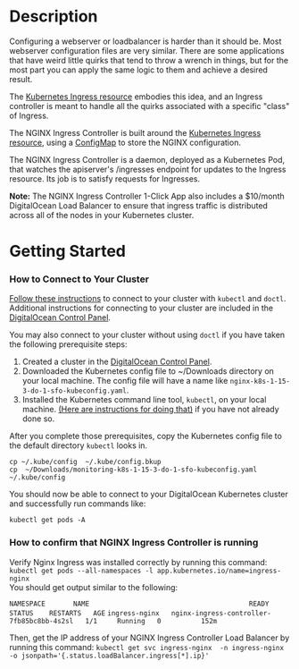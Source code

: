 # Description

Configuring a webserver or loadbalancer is harder than it should be. Most webserver configuration files are very similar. There are some applications that have weird little quirks that tend to throw a wrench in things, but for the most part you can apply the same logic to them and achieve a desired result.

The [Kubernetes Ingress resource](http://kubernetes.io/docs/user-guide/ingress/) embodies this idea, and an Ingress controller is meant to handle all the quirks associated with a specific "class" of Ingress.

The NGINX Ingress Controller is built around the [Kubernetes Ingress resource](http://kubernetes.io/docs/user-guide/ingress/), using a [ConfigMap](https://kubernetes.io/docs/tasks/configure-pod-container/configure-pod-configmap/#understanding-configmaps-and-pods) to store the NGINX configuration.

The NGINX Ingress Controller is a daemon, deployed as a Kubernetes Pod, that watches the apiserver's /ingresses endpoint for updates to the Ingress resource. Its job is to satisfy requests for Ingresses.

**Note:** The NGINX Ingress Controller 1-Click App also includes a $10/month DigitalOcean Load Balancer to ensure that ingress traffic is distributed across all of the nodes in your Kubernetes cluster.

# Getting Started

### How to Connect to Your Cluster
[Follow these instructions](https://www.digitalocean.com/docs/kubernetes/how-to/connect-to-cluster/) to connect to your cluster with `kubectl` and `doctl`. Additional instructions for connecting to your cluster are included in the [DigitalOcean Control Panel](https://cloud.digitalocean.com/kubernetes/clusters/). 

You may also connect to your cluster without using `doctl` if you have taken the following prerequisite steps:
1. Created a cluster in the [DigitalOcean Control Panel](https://cloud.digitalocean.com/kubernetes/clusters/).
1. Downloaded the Kubernetes config file to ~/Downloads directory on your local machine. The config file will have a name like `nginx-k8s-1-15-3-do-1-sfo-kubeconfig.yaml`.
1. Installed the Kubernetes command line tool, `kubectl`, on your local machine. [(Here are instructions for doing that)](https://kubernetes.io/docs/tasks/tools/install-kubectl/) if you have not already done so.

After you complete those prerequisites, copy the Kubernetes config file to the default directory `kubectl` looks in.
```
cp ~/.kube/config  ~/.kube/config.bkup
cp  ~/Downloads/monitoring-k8s-1-15-3-do-1-sfo-kubeconfig.yaml  ~/.kube/config
```
You should now be able to connect to your DigitalOcean Kubernetes cluster and successfully run commands like:
```
kubectl get pods -A
```

### How to confirm that NGINX Ingress Controller is running

Verify Nginx Ingress was installed correctly by running this command:
`kubectl get pods --all-namespaces -l app.kubernetes.io/name=ingress-nginx`                                                                                                       
You should get output similar to the following:

`NAMESPACE       NAME                                        READY   STATUS    RESTARTS   AGE`
`ingress-nginx   nginx-ingress-controller-7fb85bc8bb-4s2sl   1/1     Running   0          152m`

Then, get the IP address of your NGINX Ingress Controller Load Balancer by running this command:
`kubectl get svc ingress-nginx  -n ingress-nginx -o jsonpath='{.status.loadBalancer.ingress[*].ip}'`                                                                              




